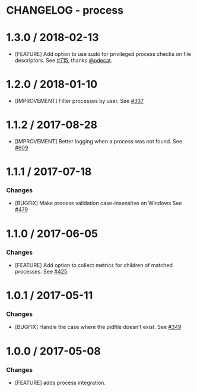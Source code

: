 # CHANGELOG - process

1.3.0 / 2018-02-13
==================

* [FEATURE] Add option to use sudo for privileged process checks on file descriptors. See [#715][], thanks [@pdecat][].

1.2.0 / 2018-01-10
==================

* [IMPROVEMENT] Filter processes by user. See [#337][]

1.1.2 / 2017-08-28
==================

 * [IMPROVEMENT] Better logging when a process was not found. See [#609][]

1.1.1 / 2017-07-18
==================

### Changes

* [BUGFIX] Make process validation case-insensitve on Windows See [#479][]

1.1.0 / 2017-06-05
==================

### Changes

* [FEATURE] Add option to collect metrics for children of matched processes. See [#425][]

1.0.1 / 2017-05-11
==================

### Changes

* [BUGFIX] Handle the case where the pidfile doesn't exist. See [#349][]


1.0.0 / 2017-05-08
==================

### Changes

* [FEATURE] adds process integration.

<!--- The following link definition list is generated by PimpMyChangelog --->
[#349]: https://github.com/DataDog/integrations-core/issues/349
[#425]: https://github.com/DataDog/integrations-core/issues/425
[#715]: https://github.com/DataDog/integrations-core/pull/715
[#609]: https://github.com/DataDog/integrations-core/pull/609
[#479]: https://github.com/DataDog/integrations-core/pull/479
[#337]: https://github.com/DataDog/integrations-core/pull/337
[@pdecat]: https://github.com/pdecat

